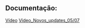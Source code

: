 ## Documentação:

[Vídeo](https://drive.google.com/file/d/15pVFFmJa0r77CWUqyLopymcKnzcy4_2-/view?usp=sharing)
[Vídeo_Novos_updates_05/07](https://drive.google.com/file/d/1y8zhfPVzA8M96WYXTFX8Xwff07XhaImN/view?usp=sharing)
